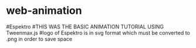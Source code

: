 # web-animation
#Espektro
#THIS WAS THE BASIC ANIMATION TUTORIAL USING Tweenmax.js
#logo of Espektro is in svg format which must be converted to .png in order to save space
